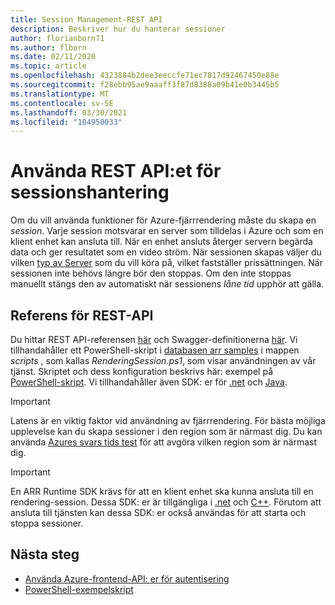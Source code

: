 ```yaml
---
title: Session Management-REST API
description: Beskriver hur du hanterar sessioner
author: florianborn71
ms.author: flborn
ms.date: 02/11/2020
ms.topic: article
ms.openlocfilehash: 4323884b2dee3eeccfe71ec7817d92467450e88e
ms.sourcegitcommit: f28ebb95ae9aaaff3f87d8388a09b41e0b3445b5
ms.translationtype: MT
ms.contentlocale: sv-SE
ms.lasthandoff: 03/30/2021
ms.locfileid: "104950033"
---
```

# <a name="use-the-session-management-rest-api"></a>Använda REST API:et för sessionshantering

Om du vill använda funktioner för Azure-fjärrrendering måste du skapa en *session*. Varje session motsvarar en server som tilldelas i Azure och som en klient enhet kan ansluta till. När en enhet ansluts återger servern begärda data och ger resultatet som en video ström. När sessionen skapas väljer du vilken [typ av Server](../reference/vm-sizes.md) som du vill köra på, vilket fastställer prissättningen. När sessionen inte behövs längre bör den stoppas. Om den inte stoppas manuellt stängs den av automatiskt när sessionens *låne tid* upphör att gälla.

## <a name="rest-api-reference"></a>Referens för REST-API

Du hittar REST API-referensen [här](/rest/api/mixedreality/2021-01-01preview/remoterendering) och Swagger-definitionerna [här](https://github.com/Azure/azure-rest-api-specs/tree/master/specification/mixedreality/data-plane/Microsoft.MixedReality).
Vi tillhandahåller ett PowerShell-skript i [databasen arr samples](https://github.com/Azure/azure-remote-rendering) i mappen *scripts* , som kallas *RenderingSession.ps1*, som visar användningen av vår tjänst. Skriptet och dess konfiguration beskrivs här: exempel på [PowerShell-skript](../samples/powershell-example-scripts.md).
Vi tillhandahåller även SDK: er för [.net](https://github.com/Azure/azure-sdk-for-net/blob/master/sdk/remoterendering/Azure.MixedReality.RemoteRendering/README.md) och [Java](https://github.com/Azure/azure-sdk-for-java/blob/master/sdk/remoterendering/azure-mixedreality-remoterendering/README.md).

> [!IMPORTANT]
> Latens är en viktig faktor vid användning av fjärrrendering. För bästa möjliga upplevelse kan du skapa sessioner i den region som är närmast dig. Du kan använda [Azures svars tids test](https://www.azurespeed.com/Azure/Latency) för att avgöra vilken region som är närmast dig.

> [!IMPORTANT]
> En ARR Runtime SDK krävs för att en klient enhet ska kunna ansluta till en rendering-session. Dessa SDK: er är tillgängliga i [.net](/dotnet/api/microsoft.azure.remoterendering) och [C++](/cpp/api/remote-rendering/). Förutom att ansluta till tjänsten kan dessa SDK: er också användas för att starta och stoppa sessioner.

## <a name="next-steps"></a>Nästa steg

* [Använda Azure-frontend-API: er för autentisering](frontend-apis.md)
* [PowerShell-exempelskript](../samples/powershell-example-scripts.md)